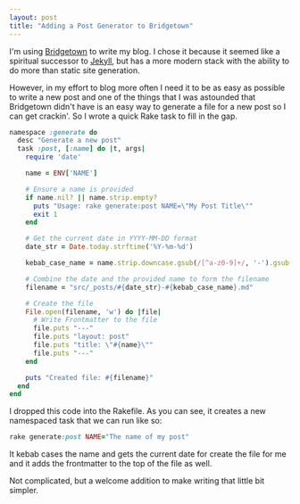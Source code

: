 ```yaml
---
layout: post
title: "Adding a Post Generator to Bridgetown"
---
```


I'm using [Bridgetown](https://www.bridgetownrb.com/) to write my blog. I chose it because it seemed like a spiritual successor to [Jekyll](https://jekyllrb.com/), but has a more modern stack with the ability to do more than static site generation.

However, in my effort to blog more often I need it to be as easy as possible to write a new post and one of the things that I was astounded that Bridgetown didn't have is an easy way to generate a file for a new post so I can get crackin'. So I wrote a quick Rake task to fill in the gap.

```rb
namespace :generate do
  desc "Generate a new post"
  task :post, [:name] do |t, args|
    require 'date'

    name = ENV['NAME']

    # Ensure a name is provided
    if name.nil? || name.strip.empty?
      puts "Usage: rake generate:post NAME=\"My Post Title\""
      exit 1
    end

    # Get the current date in YYYY-MM-DD format
    date_str = Date.today.strftime('%Y-%m-%d')

    kebab_case_name = name.strip.downcase.gsub(/[^a-z0-9]+/, '-').gsub(/^-|-$/, '')

    # Combine the date and the provided name to form the filename
    filename = "src/_posts/#{date_str}-#{kebab_case_name}.md"

    # Create the file
    File.open(filename, 'w') do |file|
      # Write Frontmatter to the file
      file.puts "---"
      file.puts "layout: post"
      file.puts "title: \"#{name}\""
      file.puts "---"
    end

    puts "Created file: #{filename}"
  end
end
```

I dropped this code into the Rakefile. As you can see, it creates a new namespaced task that we can run like so:

```rb
rake generate:post NAME="The name of my post"
```

It kebab cases the name and gets the current date for create the file for me and it adds the frontmatter to the top of the file as well.

Not complicated, but a welcome addition to make writing that little bit simpler.
